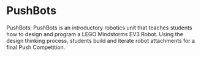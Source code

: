 # PushBots
 
PushBots: PushBots is an introductory robotics unit that teaches students how to design and program a LEGO Mindstorms EV3 Robot. Using the design thinking process, students build and iterate robot attachments for a final Push Competition. 
<br spacing="1"></br>


